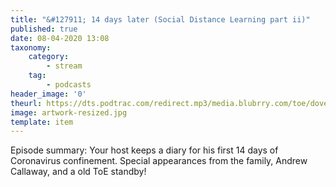 ```yaml
---
title: "&#127911; 14 days later (Social Distance Learning part ii)"
published: true
date: 08-04-2020 13:08
taxonomy:
    category:
        - stream
    tag:
        - podcasts
header_image: '0'
theurl: https://dts.podtrac.com/redirect.mp3/media.blubrry.com/toe/dovetail.prxu.org/toe/58620ae1-1061-41bf-86fe-28b45a352f4a/Episode_146_sdl2_14dayslater.mp3
image: artwork-resized.jpg
template: item
--- 
```

Episode summary: Your host keeps a diary for his first 14 days of Coronavirus confinement. Special appearances from the family, Andrew Callaway, and a old ToE standby!
